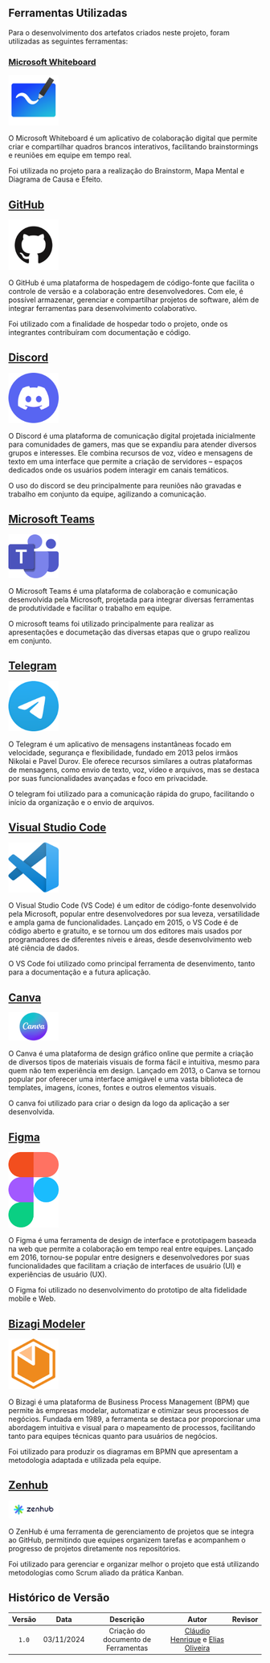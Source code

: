 ## Ferramentas Utilizadas

Para o desenvolvimento dos artefatos criados neste projeto, foram utilizadas as seguintes ferramentas:

### [Microsoft Whiteboard](https://whiteboard.microsoft.com)

<div style="max-width: 100px">

![Image](./assets/ferramentas/whiteboard.png)

</div>

O Microsoft Whiteboard é um aplicativo de colaboração digital que permite criar e compartilhar quadros brancos interativos, facilitando brainstormings e reuniões em equipe em tempo real.

Foi utilizada no projeto para a realização do Brainstorm, Mapa Mental e Diagrama de Causa e Efeito.

## [GitHub](https://github.com)

<div style="max-width: 100px">

![Image](./assets/ferramentas/github.png)

</div>

O GitHub é uma plataforma de hospedagem de código-fonte que facilita o controle de versão e a colaboração entre desenvolvedores. Com ele, é possível armazenar, gerenciar e compartilhar projetos de software, além de integrar ferramentas para desenvolvimento colaborativo.

Foi utilizado com a finalidade de hospedar todo o projeto, onde os integrantes contribuíram com documentação e código.

## [Discord](https://discord.com)

<div style="max-width: 100px">

![Image](./assets/ferramentas/discord.png)

</div>


O Discord é uma plataforma de comunicação digital projetada inicialmente para comunidades de gamers, mas que se expandiu para atender diversos grupos e interesses. Ele combina recursos de voz, vídeo e mensagens de texto em uma interface que permite a criação de servidores – espaços dedicados onde os usuários podem interagir em canais temáticos.

O uso do discord se deu principalmente para reuniões não gravadas e trabalho em conjunto da equipe, agilizando a comunicação.

## [Microsoft Teams](https://www.microsoft.com/pt-br/microsoft-teams/group-chat-software)

<div style="max-width: 100px">

![Image](./assets/ferramentas/teams.png)

</div>


O Microsoft Teams é uma plataforma de colaboração e comunicação desenvolvida pela Microsoft, projetada para integrar diversas ferramentas de produtividade e facilitar o trabalho em equipe.

O microsoft teams foi utilizado principalmente para realizar as apresentações e documetação das diversas etapas que o grupo realizou em conjunto.

## [Telegram](https://web.telegram.org)

<div style="max-width: 100px">

![Image](./assets/ferramentas/telegram.png)

</div>


O Telegram é um aplicativo de mensagens instantâneas focado em velocidade, segurança e flexibilidade, fundado em 2013 pelos irmãos Nikolai e Pavel Durov. Ele oferece recursos similares a outras plataformas de mensagens, como envio de texto, voz, vídeo e arquivos, mas se destaca por suas funcionalidades avançadas e foco em privacidade.

O telegram foi utilizado para a comunicação rápida do grupo, facilitando o início da organização e o envio de arquivos.

## [Visual Studio Code](https://code.visualstudio.com)

<div style="max-width: 100px">

![Image](./assets/ferramentas/vscode.webp)

</div>

O Visual Studio Code (VS Code) é um editor de código-fonte desenvolvido pela Microsoft, popular entre desenvolvedores por sua leveza, versatilidade e ampla gama de funcionalidades. Lançado em 2015, o VS Code é de código aberto e gratuito, e se tornou um dos editores mais usados por programadores de diferentes níveis e áreas, desde desenvolvimento web até ciência de dados.

O VS Code foi utilizado como principal ferramenta de desenvimento, tanto para a documentação e a futura aplicação.

## [Canva](https://www.canva.com/)

<div style="max-width: 100px">

![Image](./assets/ferramentas/Canva.jpg)

</div>

O Canva é uma plataforma de design gráfico online que permite a criação de diversos tipos de materiais visuais de forma fácil e intuitiva, mesmo para quem não tem experiência em design. Lançado em 2013, o Canva se tornou popular por oferecer uma interface amigável e uma vasta biblioteca de templates, imagens, ícones, fontes e outros elementos visuais.

O canva foi utilizado para criar o design da logo da aplicação a ser desenvolvida.

## [Figma](https://www.figma.com/)

<div style="max-width: 100px">

![Image](./assets/ferramentas/figma.png)

</div>

O Figma é uma ferramenta de design de interface e prototipagem baseada na web que permite a colaboração em tempo real entre equipes. Lançado em 2016, tornou-se popular entre designers e desenvolvedores por suas funcionalidades que facilitam a criação de interfaces de usuário (UI) e experiências de usuário (UX).

O Figma foi utilizado no desenvolvimento do prototipo de alta fidelidade mobile e Web.

## [Bizagi Modeler](https://www.bizagi.com/pt/plataforma/modeler)

<div style="max-width: 100px">

![Image](./assets/ferramentas/bizagi.png)

</div>


O Bizagi é uma plataforma de Business Process Management (BPM) que permite às empresas modelar, automatizar e otimizar seus processos de negócios. Fundada em 1989, a ferramenta se destaca por proporcionar uma abordagem intuitiva e visual para o mapeamento de processos, facilitando tanto para equipes técnicas quanto para usuários de negócios.

Foi utilizado para produzir os diagramas em BPMN que apresentam a metodologia adaptada e utilizada pela equipe.

## [Zenhub](https://www.zenhub.com)

<div style="max-width: 100px">

![Image](./assets/ferramentas/zenhub.png)

</div>


O ZenHub é uma ferramenta de gerenciamento de projetos que se integra ao GitHub, permitindo que equipes organizem tarefas e acompanhem o progresso de projetos diretamente nos repositórios.

Foi utilizado para gerenciar e organizar melhor o projeto que está utilizando metodologias como Scrum aliado da prática Kanban.


## Histórico de Versão
| Versão | Data | Descrição | Autor | Revisor|
|:-:|:-:|:-:|:-:|:-:|
|`1.0`| 03/11/2024 | Criação do documento de Ferramentas | [Cláudio Henrique][ClaudioGH] e [Elias Oliveira][EliasGH] |  |


[AnaGH]: https://github.com/analufernanndess
[CainaGH]: https://github.com/freitasc
[ClaudioGH]: https://github.com/claudiohsc
[EliasGH]: https://github.com/EliasOliver21
[GuilhermeGH]: https://github.com/gmeister18
[JoelGH]: https://github.com/JoelSRangel
[KathlynGH]: https://github.com/klmurussi
[PabloGH]: https://github.com/pabloheika
[PedroRGH]: https://github.com/pedro-rodiguero
[PedroPGH]: https://github.com/Pedrin0030
[SamuelGH]: https://github.com/samuelalvess
[TalesGH]: https://github.com/TalesRG